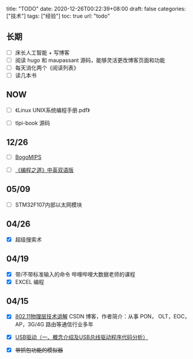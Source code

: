 title: "TODO"
date: 2020-12-26T00:22:39+08:00
draft: false
categories: ["技术"]
tags: ["经验"]
toc: true
url: "todo"

## 长期

- [ ] 床长人工智能 + 写博客
- [ ] 阅读 hugo 和 maupassant 源码，能够灵活更改博客页面和功能
- [ ] 每天消化两个《阅读列表》
- [ ] 读几本书

## NOW

- [ ] 《Linux UNIX系统编程手册.pdf》

- [ ] tlpi-book 源码

## 12/26

- [ ] [BogoMIPS](https://www.yuque.com/books/share/742ca8f6-34f3-41ef-b239-be00aaf0df31)

- [ ] [《编程之道》中英双语版](https://www.yuque.com/books/share/742ca8f6-34f3-41ef-b239-be00aaf0df31)

## 05/09

- [ ] STM32F107内部以太网模块

## 04/26

- [x] 超级搜索术

## 04/19

- [x] 带/不带标准输入的命令 哔哩哔哩大数据老师的课程
- [x] EXCEL 编程

## 04/15

- [x] [802.11物理层技术讲解](https://blog.csdn.net/weixin_42353331/article/details/86504529) CSDN 博客，作者简介：从事 PON， OLT，EOC，AP，3G/4G 路由等通信行业多年
- [x] [USB驱动（一、概念介绍及USB总线驱动程序代码分析）](https://blog.csdn.net/study_deer/article/details/78480764)
- [x] ~~带抓包功能的模拟器~~



















